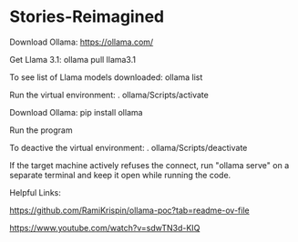 # Stories-Reimagined

Download Ollama: https://ollama.com/

Get Llama 3.1: ollama pull llama3.1

To see list of Llama models downloaded: ollama list

Run the virtual environment: . ollama/Scripts/activate

Download Ollama: pip install ollama

Run the program

To deactive the virtual environment: . ollama/Scripts/deactivate

If the target machine actively refuses the connect, run "ollama serve" on a separate terminal and keep it open while running the code.

Helpful Links:

https://github.com/RamiKrispin/ollama-poc?tab=readme-ov-file

https://www.youtube.com/watch?v=sdwTN3d-KIQ
